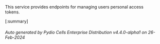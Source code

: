 






This service provides endpoints for managing users personal access tokens.

[:summary]

###### Auto generated by Pydio Cells Enterprise Distribution v4.4.0-alpha1 on 26-Feb-2024
